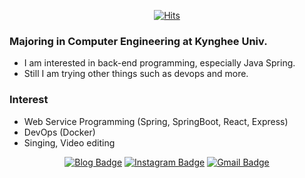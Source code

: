 <div align=center>

[![Hits](https://hits.seeyoufarm.com/api/count/incr/badge.svg?url=https%3A%2F%2Fgithub.com%2Fkangho-Noh)](https://hits.seeyoufarm.com) 

</div>

### Majoring in Computer Engineering at Kynghee Univ.
- I am interested in back-end programming, especially Java Spring.
- Still I am trying other things such as devops and more.


### Interest
- Web Service Programming (Spring, SpringBoot, React, Express)
- DevOps (Docker)
- Singing, Video editing

<div align=center>

[![Blog Badge](http://img.shields.io/badge/-Tech%20blog-black?style=flat-square&logo=github&link=https://geniusnohkang.tistory.com/)](https://geniusnohkang.tistory.com/)
 [![Instagram Badge](https://img.shields.io/badge/-Instagram-dd2a7b?style=flat-square&logo=instagram&logoColor=white&link=https://www.instagram.com/kangho_noh/)](https://www.instagram.com/kangho_noh/) 
[![Gmail Badge](https://img.shields.io/badge/-Gmail-d14836?style=flat-square&logo=Gmail&logoColor=white&link=mailto:rkdgh98@khu.ac.kr)](mailto:rkdgh98@khu.ac.kr)
</div>
